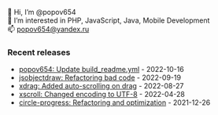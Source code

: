 👋 Hi, I’m @popov654  
👀 I’m interested in PHP, JavaScript, Java, Mobile Development  
📫 popov654@yandex.ru

<h3>Recent releases</h3>
<!-- recent_releases starts -->

* [popov654: Update build_readme.yml](https://github.com/popov654/popov654/commit/fd9fcfade6b78b7bbf6ebf4a193809e3f4e460c3) - 2022-10-16
* [jsobjectdraw: Refactoring bad code](https://github.com/popov654/jsobjectdraw/commit/c5e4deed2678f50d6359bb32bce4c490b6df4bb1) - 2022-09-19
* [xdrag: Added auto-scrolling on drag](https://github.com/popov654/xdrag/commit/5bc1a6e353f4711fc8cc5b115d1144ac64e5801e) - 2022-08-27
* [xscroll: Changed encoding to UTF-8](https://github.com/popov654/xscroll/commit/f004285273ac75410e1ca02411f2d6f0d697a0d8) - 2022-04-28
* [circle-progress: Refactoring and optimization](https://github.com/popov654/circle-progress/commit/9eb8f41ea44e41671f8dc49f0b155ff03449deca) - 2021-12-26

<!-- recent_releases ends -->